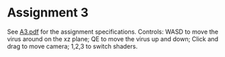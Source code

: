 # Assignment 3
 
See [A3.pdf](A3.pdf) for the assignment specifications. Controls: WASD to move the virus around on the xz plane; QE to move the virus up and down; Click and drag to move camera; 1,2,3 to switch shaders.
